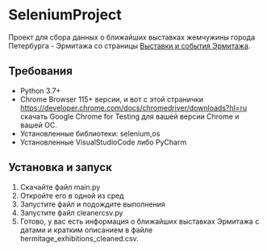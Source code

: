 # SeleniumProject
Проект для сбора данных о ближайших выставках жемчужины города Петербурга - Эрмитажа со страницы [Выставки и события Эрмитажа]([https://lotr.fandom.com/ru/wiki/Властелин_Колец](https://www.hermitagemuseum.org/wps/portal/hermitage/what-s-on/?lng=ru)).

## Требования
- Python 3.7+
- Chrome Browser 115+ версии, и вот с этой странички https://developer.chrome.com/docs/chromedriver/downloads?hl=ru  скачать Google Chrome for Testing для вашей версии Chrome и вашей ОС.
- Установленные библиотеки: selenium,os 
- Установленные VisualStudioCode либо PyCharm

## Установка и запуск
1. Скачайте файл main.py
2. Откройте его в одной из сред
3. Запустите файл и подождите выполнения
4. Запустите файл cleanercsv.py
5. Готово, у вас есть информация о ближайших выставках Эрмитажа с датами и кратким описанием в файле hermitage_exhibitions_cleaned.csv.
